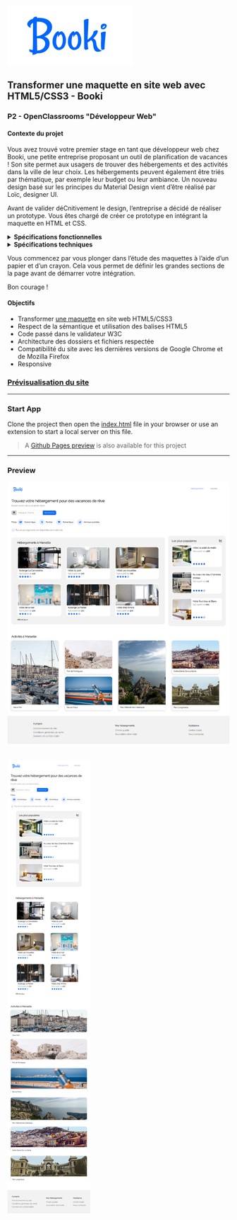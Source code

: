 ![Booki Icon](/public/assets/logo/Booki@3x.png)

## Transformer une maquette en site web avec HTML5/CSS3 - Booki

### P2 - OpenClassrooms "Développeur Web"

#### Contexte du projet

Vous avez trouvé votre premier stage en tant que développeur web chez Booki, une petite entreprise proposant un outil de planification de vacances ! Son site permet aux usagers de trouver des hébergements et des activités dans la ville de leur choix. Les hébergements peuvent également être triés par thématique, par exemple leur budget ou leur ambiance. Un nouveau design basé sur les principes du Material Design vient d’être réalisé par Loïc, designer UI.

Avant de valider déCnitivement le design, l’entreprise a décidé de réaliser un prototype. Vous êtes chargé de créer ce prototype en intégrant la maquette en HTML et CSS.

<details><summary><b>Spécifications fonctionnelles</b></summary>

- Les usagers pourront rechercher des hébergements dans la ville de leur choix. Le champ de recherche est un champ de saisie, le texte doit donc pouvoir être édité par l’utilisateur. Il faut englober ce champ dans un formulaire pour que ce dernier soit valide auprès du W3C. La partie recherche ne doit pas être fonctionnelle.
- Chaque carte d’hébergement ou d’activité devra être cliquable dans son intégralité (pas uniquement le titre). Pour l’instant, les liens sont vides. On peut utiliser un attribut `href=”#”` pour simuler la présence d’un lien.
- Les filtres doivent changer d’apparence au survol. Je te laisse décider de l’effet approprié, je n’ai pas encore eu le temps de me pencher dessus. Par contre, ils ne doivent pas être fonctionnels.
- Les textes “Hébergements” et “Activités”, situés dans l’en-tête, sont des liens. Ils doivent mener respectivement vers la section “Hébergements à Marseille” et “Activités à Marseille”.

</details>

<details><summary><b>Spécifications techniques</b></summary>

- [Une maquette a été réalisée](./public/assets/Maquette%20desktop.png) : Le site devra être également adapté aux formats mobile et tablette. Il est important qu’aucun élément ne soit coupé, et que le texte ait une taille suffisante.
- Plusieurs formats et tailles d’images ont été exportés. Il faudra choisir le format le plus adapté par rapport à la résolution et au temps de chargement.
- Les icônes proviennent de la bibliothèque Font Awesome. Nous pouvons passer par un CDN pour faciliter le chargement des icônes.
- Il est important d’utiliser les pixels et les pourcentages plutôt que les REM et les EM.
- Il est important d’utiliser Flexbox plutôt que Grid car c’est la techno que l’équipe maîtrise le mieux.
- Il est important d’utiliser des balises sémantiques (type `main`, `header`, `nav`, etc.).
- Le code doit être valide aux validateurs W3C HTML et CSS.
- La maquette doit être compatible avec les dernières versions de Google Chrome et de Mozilla Firefox. Il faudra tester le prototype sur ces deux navigateurs.

</details>

Vous commencez par vous plonger dans l’étude des maquettes à l’aide d’un papier et d’un crayon. Cela vous permet de définir les grandes sections de la page avant de démarrer votre intégration.

Bon courage !

#### Objectifs

- Transformer [une maquette](./public/assets/Maquette%20desktop.png) en site web HTML5/CSS3
- Respect de la sémantique et utilisation des balises HTML5
- Code passé dans le validateur W3C
- Architecture des dossiers et fichiers respectée
- Compatibilité du site avec les dernières versions de Google Chrome et de Mozilla Firefox
- Responsive

### [Prévisualisation du site](https://alex-pqn.github.io/Booki-ocr_dw/)

---

### Start App

Clone the project then open the [index.html](/index.html) file in your browser or use an extension to start a local server on this file.

> A [Github Pages preview](https://alex-pqn.github.io/Booki-ocr_dw/) is also available for this project

---

### Preview

![Booki](/public/assets/Booki.png)
<br/>
<br/>
<br/>
![Booki](/public/assets/Booki%20Responsive.png)
